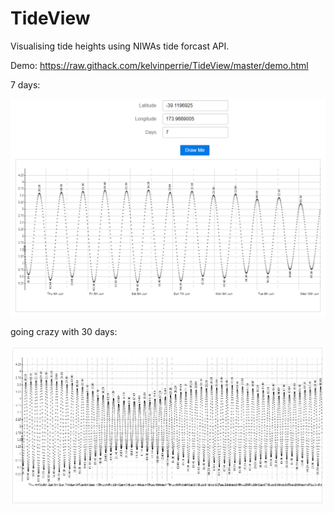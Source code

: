 # TideView

Visualising tide heights using NIWAs tide forcast API.

Demo:
https://raw.githack.com/kelvinperrie/TideView/master/demo.html

7 days:

![Example 1](screenshots/exampe1-7days.png?raw=true "Example 7 days view")


going crazy with 30 days:

![Example 2](screenshots/exampe2-30days.png?raw=true "Example 30 days view")
